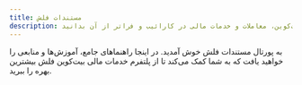 ```yaml
---
title: مستندات فلش
description: همه چیزهایی که باید در مورد استفاده از فلش برای پرداخت‌های بیت‌کوین، معاملات و خدمات مالی در کارائیب و فراتر از آن بدانید.
---
```


به پورتال مستندات فلش خوش آمدید. در اینجا راهنماهای جامع، آموزش‌ها و منابعی را خواهید یافت که به شما کمک می‌کند تا از پلتفرم خدمات مالی بیت‌کوین فلش بیشترین بهره را ببرید.